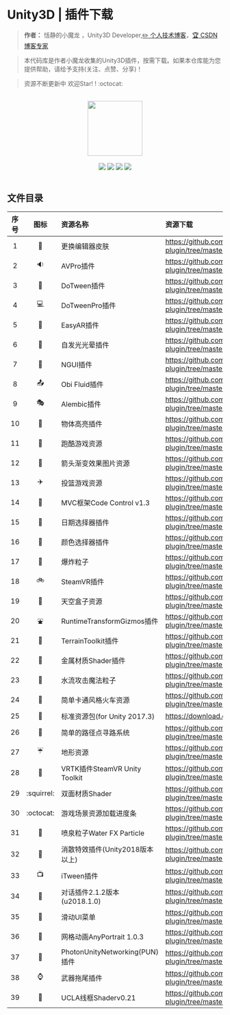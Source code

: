 # Unity3D | 插件下载

> **作者：** 恬静的小魔龙 ，Unity3D Developer,[:pencil2: 个人技术博客](http://www.qq764424567.top/)，[:trophy: CSDN 博客专家](https://blog.csdn.net/q764424567)


> 本代码库是作者小魔龙收集的Unity3D插件，按需下载。如果本仓库能为您提供帮助，请给予支持(关注、点赞、分享)！


> 资源不断更新中 欢迎Star! ! :octocat: 

<br/>
<div align="center">
    <a href="http://www.qq764424567.top/" style="text-decoration:none"><img src="http://q8g7kj21n.bkt.clouddn.com/60755.png" width="128px"></a>
</div>
<br/>  

<div align="center">
<a href="https://github.com/764424567/Unity-plugin"><img src="https://badgen.net/github/stars/764424567/Unity-plugin?icon=github&color=blue"></a>
<a href="https://github.com/764424567/Unity-plugin"><img src="https://badgen.net/github/forks/764424567/Unity-plugin?icon=github&color=blue"></a>
<a href="https://github.com/764424567/Unity-plugin"><img src="https://badgen.net/github/assets-dl/764424567/Unity-plugin?icon=github&color=green"></a>
<a href="https://github.com/764424567/Unity-plugin"><img src="https://badgen.net/github/last-commit/764424567/Unity-plugin?icon=github&color=green"></a>
</div>
<br/>

## 文件目录

|序号  |   图标  		  |   资源名称  						|   资源下载  																				|   状态  |
|:---:|   :---:   		  |   :---    						|   :---    																				|   :---: |
| 1   | :volcano: 		  | 更换编辑器皮肤 					| https://github.com/764424567/Unity-plugin/tree/master/Menu/Unity3D-Themes 					| [√] |
| 2   | :sound: 		  | AVPro插件 						| https://github.com/764424567/Unity-plugin/tree/master/Menu/Unity3D-AVPro 						| [√] |
| 3   | :electric_plug:   | DoTween插件 						| https://github.com/764424567/Unity-plugin/tree/master/Menu/Unity3D-DoTween 					| [√] |
| 4   | :computer: 		  | DoTweenPro插件					| https://github.com/764424567/Unity-plugin/tree/master/Menu/Unity3D-DoTweenPro 				| [√] |
| 5   | :ghost: 		  | EasyAR插件 						| https://github.com/764424567/Unity-plugin/tree/master/Menu/Unity3D-EasyAR 					| [√] |
| 6   | :shower: 		  | 自发光光晕插件 					| https://github.com/764424567/Unity-plugin/tree/master/Menu/Unity3D-Glow 						| [√] |
| 7   | :triangular_ruler:| NGUI插件			   				| https://github.com/764424567/Unity-plugin/tree/master/Menu/Unity3D-NGUI 						| [√] |
| 8   | :outbox_tray: 	  | Obi Fluid插件 					| https://github.com/764424567/Unity-plugin/tree/master/Menu/Unity3D-ObiFluid					| [√] |
| 9   | :performing_arts: | Alembic插件 						| https://github.com/764424567/Unity-plugin/tree/master/Menu/Unity3D-Alembic					| [√] |
| 10  | :nut_and_bolt:    | 物体高亮插件 						| https://github.com/764424567/Unity-plugin/tree/master/Menu/Unity3D-Highlighting 				| [√] |
| 11  | :art: 			  | 跑酷游戏资源 						| https://github.com/764424567/Unity-plugin/tree/master/Menu/Unity3D-ParkourDemoAssets 			| [√] |
| 12  | :flashlight: 	  | 箭头渐变效果图片资源 				| https://github.com/764424567/Unity-plugin/tree/master/Menu/Unity3D-ArrowImg					| [√] |
| 13  | :airplane:		  | 投篮游戏资源 						| https://github.com/764424567/Unity-plugin/tree/master/Menu/Unity3D-BasketballGame 			| [√] |
| 14  | :tractor: 		  | MVC框架Code Control v1.3			| https://github.com/764424567/Unity-plugin/tree/master/Menu/Unity3D-CodeControlv1.3 			| [√] |
| 15  | :paw_prints:	  | 日期选择器插件					| https://github.com/764424567/Unity-plugin/tree/master/Menu/Unity3D-DatePicker 				| [√] |
| 16  | :walking: 		  | 颜色选择器插件					| https://github.com/764424567/Unity-plugin/tree/master/Menu/Unity3D-ColorPicker 				| [√] |
| 17  | :bookmark_tabs:   | 爆炸粒子							| https://github.com/764424567/Unity-plugin/tree/master/Menu/Unity3D-ExplodeParticles 			| [√] |
| 18  | :bike:			  | SteamVR插件 						| https://github.com/764424567/Unity-plugin/tree/master/Menu/Unity3D-SteamVR 					| [√] |
| 19  | :ferris_wheel:	  | 天空盒子资源 						| https://github.com/764424567/Unity-plugin/tree/master/Menu/Unity3D-Skyboxes				 	| [√] |
| 20  | :fountain: 		  | RuntimeTransformGizmos插件 		| https://github.com/764424567/Unity-plugin/tree/master/Menu/Unity3D-RuntimeTransformGizmos	 	| [√] |
| 21  | :roller_coaster:  | TerrainToolkit插件 				| https://github.com/764424567/Unity-plugin/tree/master/Menu/Unity3D-TerrainToolkit 			| [√] |
| 22  | :speedboat: 	  | 金属材质Shader插件 				| https://github.com/764424567/Unity-plugin/tree/master/Menu/Unity3D-MetalShadersPro 			| [√] |
| 23  | :mountain_railway:| 水流攻击魔法粒子					| https://github.com/764424567/Unity-plugin/tree/master/Menu/Unity3D-WaterAttackParticles 		| [√] |
| 24  | :tractor: 		  | 简单卡通风格火车资源 				| https://github.com/764424567/Unity-plugin/tree/master/Menu/Unity3D-CartoonAssets1.0 			| [√] |
| 25  | :railway_car: 	  | 标准资源包(for Unity 2017.3) 		| https://download.csdn.net/download/q764424567/12267554 										| [√] |
| 26  | :izakaya_lantern: | 简单的路径点寻路系统				| https://github.com/764424567/Unity-plugin/tree/master/Menu/Unity3D-SimpleWaypointSystem		| [√] |
| 27  | :umbrella: 		  | 地形资源 						| https://github.com/764424567/Unity-plugin/tree/master/Menu/Unity3D-TerrainAssets				| [√] |
| 28  | :octopus: 		  | VRTK插件SteamVR Unity Toolkit 	| https://github.com/764424567/Unity-plugin/tree/master/Menu/Unity3D-VRTK 						| [√] |
| 29  | :squirrel: 		  | 双面材质Shader					| https://github.com/764424567/Unity-plugin/tree/master/Menu/Unity3D-DoubleShader 				| [√] |
| 30  | :octocat: 		  | 游戏场景资源加载进度条 			| https://github.com/764424567/Unity-plugin/tree/master/Menu/Unity3D-LoadingScreens				| [√] |
| 31  | :maple_leaf:	  | 喷泉粒子Water FX Particle		| https://github.com/764424567/Unity-plugin/tree/master/Menu/Unity3D-WaterFXParticle			| [√] |
| 32  | :crystal_ball:	  | 消散特效插件(Unity2018版本以上)	| https://github.com/764424567/Unity-plugin/tree/master/Menu/Unity3D-Dissipate 					| [√] |
| 33  | :tv: 			  | iTween插件						| https://github.com/764424567/Unity-plugin/tree/master/Menu/Unity3D-iTweenPath 				| [√] |
| 34  | :sheep:		      | 对话插件2.1.2版本(u2018.1.0)		| https://github.com/764424567/Unity-plugin/tree/master/Menu/Unity3D-DialogueSystem 			| [√] |
| 35  | :email: 		  | 滑动UI菜单 						| https://github.com/764424567/Unity-plugin/tree/master/Menu/Unity3D-SlideUIMenu 				| [√] |
| 36  | :seat:			  | 网格动画AnyPortrait 1.0.3 		| https://github.com/764424567/Unity-plugin/tree/master/Menu/Unity3D-AnyPortrait 				| [√] |
| 37  | :flashlight: 	  | PhotonUnityNetworking(PUN)插件 	| https://github.com/764424567/Unity-plugin/tree/master/Menu/Unity3D-PUN 						| [√] |
| 38  | :watch:			  | 武器拖尾插件 						| https://github.com/764424567/Unity-plugin/tree/master/Menu/Unity3D-WeaponsTail 				| [√] |
| 39  | :poodle:          | UCLA线框Shaderv0.21			    | https://github.com/764424567/Unity-plugin/tree/master/Menu/Unity3D-UCLAWireframeShader 		| [√] |
 
